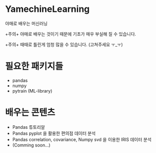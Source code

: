 # YamechineLearning

야매로 배우는 머신러닝

+주의+ 야매로 배우는 것이기 때문에 기초가 매우 부실해 질 수 있습니다.

+주의+ 때때로 틀린게 엄청 많을 수 있습니다. (고쳐주세요 ㅜ_ㅜ)

# 필요한 패키지들

   * pandas
   * numpy
   * pytrain (ML-library)

# 배우는 콘텐츠

   * Pandas 튜토리알
   * Pandas pyplot 을 활용한 편의점 데이터 분석 
   * Pandas correlation, covariance, Numpy svd 을 이용한 IRIS 데이터 분석
   * (Comming soon...)
